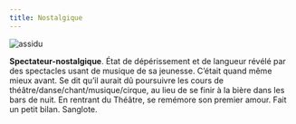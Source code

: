 ```yaml
---
title: Nostalgique
---
```


 ![assidu](/content/images/03.png)

**Spectateur-nostalgique**. État de dépérissement et de langueur révélé par des spectacles usant de musique de sa jeunesse. C’était quand même mieux avant. Se dit qu’il aurait dû poursuivre les cours de théâtre/danse/chant/musique/cirque, au lieu de se finir à la bière dans les bars de nuit. En rentrant du Théâtre, se remémore son premier amour. Fait un petit bilan. Sanglote. 